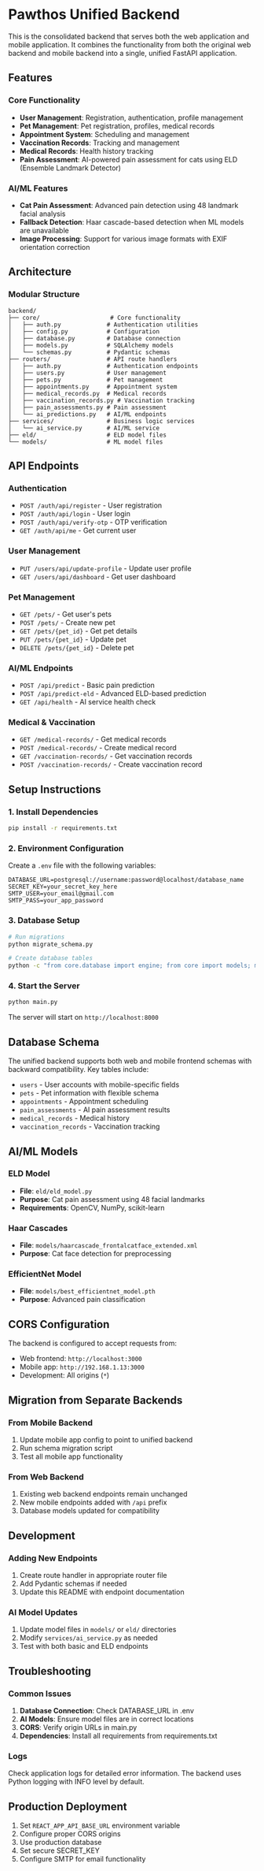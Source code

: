 # Pawthos Unified Backend

This is the consolidated backend that serves both the web application and mobile application. It combines the functionality from both the original web backend and mobile backend into a single, unified FastAPI application.

## Features

### Core Functionality
- **User Management**: Registration, authentication, profile management
- **Pet Management**: Pet registration, profiles, medical records
- **Appointment System**: Scheduling and management
- **Vaccination Records**: Tracking and management
- **Medical Records**: Health history tracking
- **Pain Assessment**: AI-powered pain assessment for cats using ELD (Ensemble Landmark Detector)

### AI/ML Features
- **Cat Pain Assessment**: Advanced pain detection using 48 landmark facial analysis
- **Fallback Detection**: Haar cascade-based detection when ML models are unavailable
- **Image Processing**: Support for various image formats with EXIF orientation correction

## Architecture

### Modular Structure
```
backend/
├── core/                    # Core functionality
│   ├── auth.py             # Authentication utilities
│   ├── config.py           # Configuration
│   ├── database.py         # Database connection
│   ├── models.py           # SQLAlchemy models
│   └── schemas.py          # Pydantic schemas
├── routers/                # API route handlers
│   ├── auth.py             # Authentication endpoints
│   ├── users.py            # User management
│   ├── pets.py             # Pet management
│   ├── appointments.py     # Appointment system
│   ├── medical_records.py  # Medical records
│   ├── vaccination_records.py # Vaccination tracking
│   ├── pain_assessments.py # Pain assessment
│   └── ai_predictions.py   # AI/ML endpoints
├── services/               # Business logic services
│   └── ai_service.py       # AI/ML service
├── eld/                    # ELD model files
└── models/                 # ML model files
```

## API Endpoints

### Authentication
- `POST /auth/api/register` - User registration
- `POST /auth/api/login` - User login
- `POST /auth/api/verify-otp` - OTP verification
- `GET /auth/api/me` - Get current user

### User Management
- `PUT /users/api/update-profile` - Update user profile
- `GET /users/api/dashboard` - Get user dashboard

### Pet Management
- `GET /pets/` - Get user's pets
- `POST /pets/` - Create new pet
- `GET /pets/{pet_id}` - Get pet details
- `PUT /pets/{pet_id}` - Update pet
- `DELETE /pets/{pet_id}` - Delete pet

### AI/ML Endpoints
- `POST /api/predict` - Basic pain prediction
- `POST /api/predict-eld` - Advanced ELD-based prediction
- `GET /api/health` - AI service health check

### Medical & Vaccination
- `GET /medical-records/` - Get medical records
- `POST /medical-records/` - Create medical record
- `GET /vaccination-records/` - Get vaccination records
- `POST /vaccination-records/` - Create vaccination record

## Setup Instructions

### 1. Install Dependencies
```bash
pip install -r requirements.txt
```

### 2. Environment Configuration
Create a `.env` file with the following variables:
```env
DATABASE_URL=postgresql://username:password@localhost/database_name
SECRET_KEY=your_secret_key_here
SMTP_USER=your_email@gmail.com
SMTP_PASS=your_app_password
```

### 3. Database Setup
```bash
# Run migrations
python migrate_schema.py

# Create database tables
python -c "from core.database import engine; from core import models; models.Base.metadata.create_all(bind=engine)"
```

### 4. Start the Server
```bash
python main.py
```

The server will start on `http://localhost:8000`

## Database Schema

The unified backend supports both web and mobile frontend schemas with backward compatibility. Key tables include:

- `users` - User accounts with mobile-specific fields
- `pets` - Pet information with flexible schema
- `appointments` - Appointment scheduling
- `pain_assessments` - AI pain assessment results
- `medical_records` - Medical history
- `vaccination_records` - Vaccination tracking

## AI/ML Models

### ELD Model
- **File**: `eld/eld_model.py`
- **Purpose**: Cat pain assessment using 48 facial landmarks
- **Requirements**: OpenCV, NumPy, scikit-learn

### Haar Cascades
- **File**: `models/haarcascade_frontalcatface_extended.xml`
- **Purpose**: Cat face detection for preprocessing

### EfficientNet Model
- **File**: `models/best_efficientnet_model.pth`
- **Purpose**: Advanced pain classification

## CORS Configuration

The backend is configured to accept requests from:
- Web frontend: `http://localhost:3000`
- Mobile app: `http://192.168.1.13:3000`
- Development: All origins (`*`)

## Migration from Separate Backends

### From Mobile Backend
1. Update mobile app config to point to unified backend
2. Run schema migration script
3. Test all mobile app functionality

### From Web Backend
1. Existing web backend endpoints remain unchanged
2. New mobile endpoints added with `/api` prefix
3. Database models updated for compatibility

## Development

### Adding New Endpoints
1. Create route handler in appropriate router file
2. Add Pydantic schemas if needed
3. Update this README with endpoint documentation

### AI Model Updates
1. Update model files in `models/` or `eld/` directories
2. Modify `services/ai_service.py` as needed
3. Test with both basic and ELD endpoints

## Troubleshooting

### Common Issues
1. **Database Connection**: Check DATABASE_URL in .env
2. **AI Models**: Ensure model files are in correct locations
3. **CORS**: Verify origin URLs in main.py
4. **Dependencies**: Install all requirements from requirements.txt

### Logs
Check application logs for detailed error information. The backend uses Python logging with INFO level by default.

## Production Deployment

1. Set `REACT_APP_API_BASE_URL` environment variable
2. Configure proper CORS origins
3. Use production database
4. Set secure SECRET_KEY
5. Configure SMTP for email functionality
